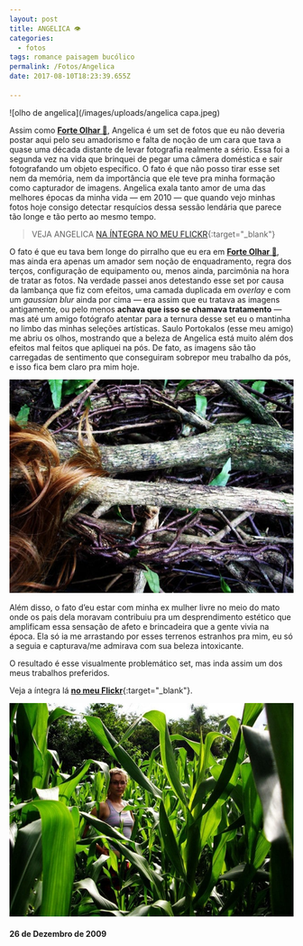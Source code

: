 ```yaml
---
layout: post
title: ANGELICA 👁
categories:
  - fotos
tags: romance paisagem bucólico
permalink: /Fotos/Angelica
date: 2017-08-10T18:23:39.655Z

---
```


![olho de angelica](/images/uploads/angelica capa.jpeg)

Assim como [**Forte Olhar 🏰**](/Fotos/FORTEOLHAR), Angelica é um set de fotos que eu não deveria postar aqui pelo seu amadorismo e falta de noção de um cara que tava a quase uma década distante de levar fotografia realmente a sério. Essa foi a segunda vez na vida que brinquei de pegar uma câmera doméstica e sair fotografando um objeto específico. O fato é que não posso tirar esse set nem da memória, nem da importância que ele teve pra minha formação como capturador de imagens. Angelica exala tanto amor de uma das melhores épocas da minha vida — em 2010 — que quando vejo minhas fotos hoje consigo detectar resquícios dessa sessão lendária que parece tão longe e tão perto ao mesmo tempo.

> VEJA ANGELICA [NA ÍNTEGRA NO MEU FLICKR](https://flic.kr/s/aHskAYso1T){:target="_blank"}

O fato é que eu tava bem longe do pirralho que eu era em [**Forte Olhar 🏰**](/Fotos/FORTEOLHAR), mas ainda era apenas um amador sem noção de enquadramento, regra dos terços, configuração de equipamento ou, menos ainda, parcimônia na hora de tratar as fotos. Na verdade passei anos detestando esse set por causa da lambança que fiz com efeitos, uma camada duplicada em *overlay* e com um *gaussian blur* ainda por cima — era assim que eu tratava as imagens antigamente, ou pelo menos **achava que isso se chamava tratamento** — mas até um amigo fotógrafo atentar para a ternura desse set eu o mantinha no limbo das minhas seleções artísticas. Saulo Portokalos (esse meu amigo) me abriu os olhos, mostrando que a beleza de Angelica está muito além dos efeitos mal feitos que apliquei na pós. De fato, as imagens são tão carregadas de sentimento que conseguiram sobrepor meu trabalho da pós, e isso fica bem claro pra mim hoje.

![cabelos e galhos](/images/uploads/angelica01.jpeg)

Além disso, o fato d’eu estar com minha ex mulher livre no meio do mato onde os pais dela moravam contribuiu pra um desprendimento estético que amplificam essa sensação de afeto e brincadeira que a gente vivia na época. Ela só ia me arrastando por esses terrenos estranhos pra mim, eu só a seguia e capturava/me admirava com sua beleza intoxicante.

O resultado é esse visualmente problemático set, mas inda assim um dos meus trabalhos preferidos.

Veja a íntegra lá [**no meu Flickr**](https://flic.kr/s/aHskAYso1T){:target="_blank"}.

![angelica no meio de uma plantação de milho](/images/uploads/angelica02.jpeg)

#### 26 de Dezembro de 2009